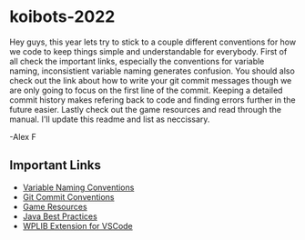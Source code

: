 # koibots-2022
Hey guys, this year lets try to stick to a couple different conventions for how we code to keep things simple and understandable for everybody. First of all check the important links, especially the conventions for variable naming, inconsistient variable naming generates confusion. You should also check out the link about how to write your git commit messages though we are only going to focus on the first line of the commit. Keeping a detailed commit history makes refering back to code and finding errors further in the future easier. Lastly check out the game resources and read through the manual. I'll update this readme and list as neccissary.

-Alex F
## Important Links
- [Variable Naming Conventions](https://www.oracle.com/java/technologies/javase/codeconventions-namingconventions.html)
- [Git Commit Conventions](https://www.conventionalcommits.org/en/v1.0.0/)
- [Game Resources](https://www.firstinspires.org/resource-library/frc/competition-manual-qa-system)
- [Java Best Practices](https://xperti.io/blogs/java-coding-best-practices/#1_Use_Proper_Naming_Conventions)
- [WPLIB Extension for VSCode](https://docs.wpilib.org/en/stable/docs/zero-to-robot/step-2/wpilib-setup.html)
